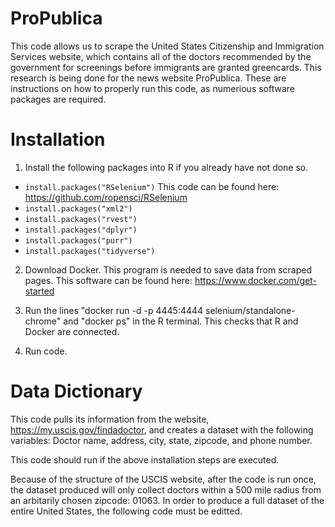 # ProPublica

This code allows us to scrape the United States Citizenship and Immigration Services website, which contains all of the doctors recommended by the government for screenings before immigrants are granted greencards. This research is being done for the news website ProPublica. These are instructions on how to properly run this code, as numerious software packages are required.

# Installation

1. Install the following packages into R if you already have not done so.

  + `install.packages("RSelenium")` This code can be found here: https://github.com/ropensci/RSelenium
  + `install.packages("xml2")`
  + `install.packages("rvest")`
  + `install.packages("dplyr")`
  + `install.packages("purr")`
  + `install.packages("tidyverse")`

2. Download Docker. This program is needed to save data from scraped pages. This software can be found here: https://www.docker.com/get-started

3. Run the lines "docker run -d -p 4445:4444 selenium/standalone-chrome" and "docker ps" in the R terminal. This checks that R and Docker are connected.

4. Run code.

# Data Dictionary

This code pulls its information from the website, https://my.uscis.gov/findadoctor, and creates a dataset with the following variables: Doctor name, address, city, state, zipcode, and phone number.

This code should run if the above installation steps are executed. 

Because of the structure of the USCIS website, after the code is run once, the dataset produced will only collect doctors within a 500 mile radius from an arbitarily chosen zipcode: 01063. In order to produce a full dataset of the entire United States, the following code must be editted.